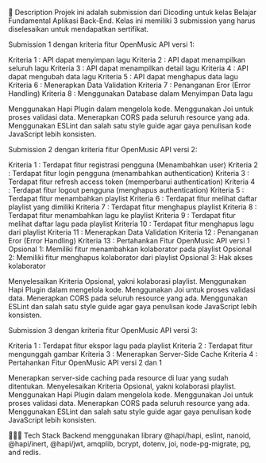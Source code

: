 📃 Description
Projek ini adalah submission dari Dicoding untuk kelas  Belajar Fundamental Aplikasi Back-End. Kelas ini memiliki 3 submission yang harus diselesaikan untuk mendapatkan sertifikat.

Submission 1 dengan kriteria fitur OpenMusic API versi 1:

Kriteria 1 : API dapat menyimpan lagu
Kriteria 2 : API dapat menampilkan seluruh lagu
Kriteria 3 : API dapat menampilkan detail lagu
Kriteria 4 : API dapat mengubah data lagu
Kriteria 5 : API dapat menghapus data lagu
Kriteria 6 : Menerapkan Data Validation
Kriteria 7 : Penanganan Eror (Error Handling)
Kriteria 8 : Menggunakan Database dalam Menyimpan Data lagu

Menggunakan Hapi Plugin dalam mengelola kode.
Menggunakan Joi untuk proses validasi data.
Menerapkan CORS pada seluruh resource yang ada.
Menggunakan ESLint dan salah satu style guide agar gaya penulisan kode JavaScript lebih konsisten.

Submission 2 dengan kriteria fitur OpenMusic API versi 2:

Kriteria 1 : Terdapat fitur registrasi pengguna (Menambahkan user)
Kriteria 2 : Terdapat fitur login pengguna (menambahkan authentication)
Kriteria 3 : Terdapat fitur refresh access token (memperbarui authentication)
Kriteria 4 : Terdapat fitur logout pengguna (menghapus authentication)
Kriteria 5 : Terdapat fitur menambahkan playlist 
Kriteria 6 : Terdapat fitur melihat daftar playlist yang dimiliki 
Kriteria 7 : Terdapat fitur menghapus playlist
Kriteria 8 : Terdapat fitur menambahkan lagu ke playlist 
Kriteria 9 : Terdapat fitur melihat daftar lagu pada playlist 
Kriteria 10 : Terdapat fitur menghapus lagu dari playlist 
Kriteria 11 : Menerapkan Data Validation
Kriteria 12 : Penanganan Eror (Error Handling)
Kriteria 13 : Pertahankan Fitur OpenMusic API versi 1 
Opsional 1: Memiliki fitur menambahkan kolaborator pada playlist
Opsional 2: Memiliki fitur menghapus kolaborator dari playlist
Opsional 3: Hak akses kolaborator

Menyelesaikan Kriteria Opsional, yakni kolaborasi playlist.
Menggunakan Hapi Plugin dalam mengelola kode.
Menggunakan Joi untuk proses validasi data.
Menerapkan CORS pada seluruh resource yang ada.
Menggunakan ESLint dan salah satu style guide agar gaya penulisan kode JavaScript lebih konsisten.

Submission 3 dengan kriteria fitur OpenMusic API versi 3:

Kriteria 1 : Terdapat fitur ekspor lagu pada playlist
Kriteria 2 : Terdapat fitur mengunggah gambar
Kriteria 3 : Menerapkan Server-Side Cache
Kriteria 4 : Pertahankan Fitur OpenMusic API versi 2 dan 1

Menerapkan server-side caching pada resource di luar yang sudah ditentukan.
Menyelesaikan Kriteria Opsional, yakni kolaborasi playlist.
Menggunakan Hapi Plugin dalam mengelola kode.
Menggunakan Joi untuk proses validasi data.
Menerapkan CORS pada seluruh resource yang ada.
Menggunakan ESLint dan salah satu style guide agar gaya penulisan kode JavaScript lebih konsisten.

👨🏻‍💻 Tech Stack
Backend menggunakan library @hapi/hapi, eslint, nanoid, @hapi/inert, @hapi/jwt, amqplib, bcrypt, dotenv, joi, node-pg-migrate, pg, and redis.
